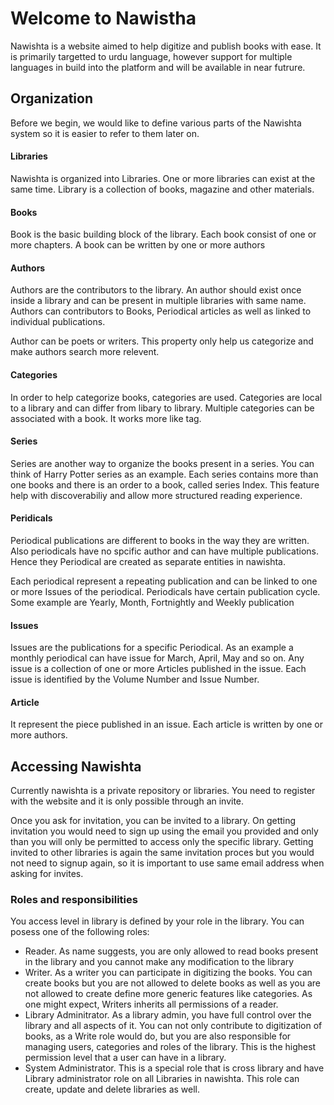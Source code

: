 # Welcome to Nawistha

Nawishta is a website aimed to help digitize and publish books with ease. It is primarily targetted to urdu language, however support for multiple languages in build into the platform and will be available in near futrure.

## Organization

Before we begin, we would like to define various parts of the Nawishta system so it is easier to refer to them later on.

#### Libraries

Nawishta is organized into Libraries. One or more libraries can exist at the same time. Library is a collection of books, magazine and other materials. 

#### Books
 
Book is the basic building block of the library. Each book consist of one or more chapters. A book can be written by one or more authors

#### Authors

Authors are the contributors to the library. An author should exist once inside a library and can be present in multiple libraries with same name. Authors can contributors to Books, Periodical articles as well as linked to individual publications.

Author can be poets or writers. This property only help us categorize and make authors search more relevent.

#### Categories

In order to help categorize books, categories are used. Categories are local to a library and can differ from libary to library. Multiple categories can be associated with a book. It works more like tag.

#### Series

Series are another way to organize the books present in a series. You can think of Harry Potter series as an example. Each series contains more than one books and there is an order to a book, called series Index. This feature help with discoverabiliy and allow more structured reading experience.

#### Peridicals

Periodical publications are different to books in the way they are written. Also periodicals have no spcific author and can have multiple publications. Hence they Periodical are created as separate entities in nawishta.

Each periodical represent a repeating publication and can be linked to one or more Issues of the periodical. Periodicals have certain publication cycle. Some example are Yearly, Month, Fortnightly and Weekly publication

#### Issues

Issues are the publications for a specific Periodical. As an example a monthly periodical can have issue for March, April, May and so on. Any issue is a collection of one or more Articles published in the issue. Each issue is identified by the Volume Number and Issue Number. 

#### Article

It represent the piece published in an issue. Each article is written by one or more authors.

## Accessing Nawishta

Currently nawishta is a private repository or libraries. You need to register with the website and it is only possible through an invite. 

Once you ask for invitation, you can be invited to a library. On getting invitation you would need to sign up using the email you provided and only than you will only be permitted to access only the specific library. Getting invited to other libraries is again the same invitation proces but you would not need to signup again, so it is important to use same email address when asking for invites.

### Roles and responsibilities

You access level in library is defined by your role in the library. You can posess one of the following roles:

- Reader.  As name suggests, you are only allowed to read books present in the library and you cannot make any modification to the library
- Writer. As a writer you can participate in digitizing the books. You can create books but you are not allowed to delete books as well as you are not allowed to create define more generic features like categories. As one might expect, Writers inherits all permissions of a reader.
- Library Adminitrator. As a library admin, you have full control over the library and all aspects of it. You can not only contribute to digitization of books, as a Write role would do, but you are also responsible for managing users, categories and roles of the library. This is the highest permission level that a user can have in a library.
- System Administrator. This is a special role that is cross library and have Library administrator role on all Libraries in nawishta. This role can create, update and delete libraries as well.
